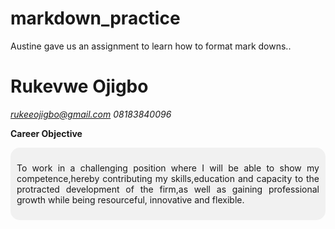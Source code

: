 # markdown_practice
Austine gave us an assignment to learn how to format mark downs..

# Rukevwe Ojigbo

<!-- email and adress details -->
 *rukeeojigbo@gmail.com*   *08183840096* 

 <!-- Some Markdown text with <span style="background-color:blue; padding:5px; border-radius:3px;">some *blue* text</span>.  -->
 __Career Objective__

 <div style="background-color:#f1f1f1; text-align:justify; padding:10px; border-radius:15px;">
 
 To work in a challenging position where I will be able to show my competence,hereby contributing my skills,education and capacity to the protracted development of the firm,as well as gaining professional growth while being resourceful, innovative and flexible.

</div>







